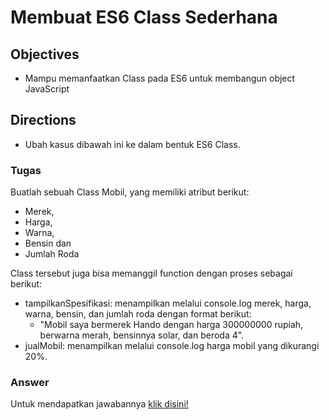 # Membuat ES6 Class Sederhana

## Objectives
- Mampu memanfaatkan Class pada ES6 untuk membangun object JavaScript

## Directions
- Ubah kasus dibawah ini ke dalam bentuk ES6 Class.

### Tugas
Buatlah sebuah Class Mobil, yang memiliki atribut berikut:
- Merek,
- Harga,
- Warna,
- Bensin dan
- Jumlah Roda

Class tersebut juga bisa memanggil function dengan proses sebagai berikut:
- tampilkanSpesifikasi: menampilkan melalui console.log merek, harga, warna, bensin, dan jumlah roda dengan format berikut:
  - "Mobil saya bermerek Hando dengan harga 300000000 rupiah, berwarna merah, bensinnya solar, dan beroda 4".
- jualMobil: menampilkan melalui console.log harga mobil yang dikurangi 20%.


### Answer
Untuk mendapatkan jawabannya [klik disini!](answer.js)
